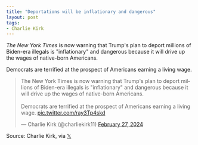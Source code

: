 ```yaml
---
title: "Deportations will be inflationary and dangerous"
layout: post
tags:
- Charlie Kirk
---
```


*The New York Times* is now warning that Trump's plan to deport millions of Biden-era illegals is "inflationary" and dangerous because it will drive up the wages of native-born Americans.

Democrats are terrified at the prospect of Americans earning a living wage.

<blockquote class="twitter-tweet"><p lang="en" dir="ltr">The New York Times is now warning that Trump&#39;s plan to deport millions of Biden-era illegals is &quot;inflationary&quot; and dangerous because it will drive up the wages of native-born Americans.<br><br>Democrats are terrified at the prospect of Americans earning a living wage. <a href="https://t.co/ray3Tp4skd">pic.twitter.com/ray3Tp4skd</a></p>&mdash; Charlie Kirk (@charliekirk11) <a href="https://twitter.com/charliekirk11/status/1762510254196097202?ref_src=twsrc%5Etfw">February 27, 2024</a></blockquote> <script async src="https://platform.twitter.com/widgets.js" charset="utf-8"></script>

Source: Charlie Kirk, via [𝕏](https://x.com)
